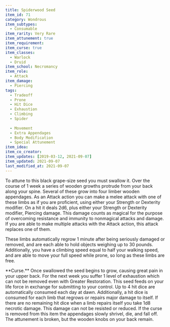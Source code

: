 ```yaml
---
title: Spiderwood Seed
item_id: 71
category: Wondrous
item_subtypes:
  - Consumable
item_rarity: Very Rare
item_attunement: true
item_requirement:
item_curse: true
item_classes:
  - Warlock
  - Druid
item_school: Necromancy
item_role:
  - Attack
item_damage:
  - Piercing
tags:
  - Tradeoff
  - Prone
  - Hit Dice
  - Exhaustion
  - Climbing
  - Spider
  
  - Movement
  - Extra Appendages
  - Body Modification
  - Special Attunement
item_idea:
item_co_creator:
item_updates: [2019-03-12, 2021-09-07]
item_updated: 2021-09-07
last_modified_at: 2021-09-07
---
```


To attune to this black grape-size seed you must swallow it. Over the course of 1 week a series of wooden growths protrude from your back along your spine. Several of these grow into four limber wooden appendages.
As an Attack action you can make a melee attack with one of these limbs as if you are proficient, using either your Strength or Dexterity modifier. On a hit it deals 2d6, plus either your Strength or Dexterity modifier, Piercing damage. This damage counts as magical for the purpose of overcoming resistance and immunity to nonmagical attacks and damage. If you are able to make multiple attacks with the Attack action, this attack replaces one of them.

These limbs automatically regrow 1 minute after being seriously damaged or removed, and are each able to hold objects weighing up to 30 pounds. Additionally, you have a climbing speed equal to half your walking speed, and are able to move your full speed while prone, so long as these limbs are free.

<!--excerpt-->
<div class="curse">
**Curse.** Once swallowed the seed begins to grow, causing great pain in your upper back. For the next week you suffer 1 level of exhaustion which can not be removed even with <magic-spell>Greater Restoration.</magic-spell> This seed feeds on your life force in exchange for submitting to your control. Up to 4 hit dice are automatically consumed each day at dawn. Additionally, a hit dice is consumed for each limb that regrows or repairs major damage to itself. If there are no remaining hit dice when a limb repairs itself you take 1d8 necrotic damage. This damage can not be resisted or reduced.
If the curse is removed from this item the appendages slowly shrivel, die, and fall off. The attunement is broken, but the wooden knobs on your back remain.
</div>
